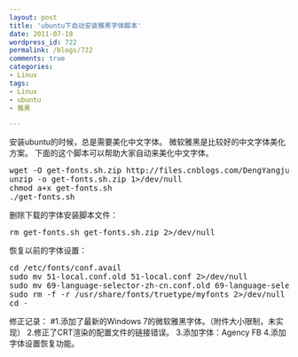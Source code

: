```yaml
---
layout: post
title: 'ubuntu下自动安装雅黑字体脚本'
date: 2011-07-18
wordpress_id: 722
permalink: /blogs/722
comments: true
categories:
- Linux
tags:
- Linux
- ubuntu
- 雅黑

---
```

安装ubuntu的时候，总是需要美化中文字体。 微软雅黑是比较好的中文字体美化方案。 下面的这个脚本可以帮助大家自动来美化中文字体。

<pre class="prettyprint linenums">
wget -O get-fonts.sh.zip http://files.cnblogs.com/DengYangjun/get-fonts.sh.zip
unzip -o get-fonts.sh.zip 1>/dev/null
chmod a+x get-fonts.sh
./get-fonts.sh
</pre>

删除下载的字体安装脚本文件：
<pre class="prettyprint linenums">
rm get-fonts.sh get-fonts.sh.zip 2>/dev/null
</pre>

恢复以前的字体设置：
<pre class="prettyprint linenums">
cd /etc/fonts/conf.avail
sudo mv 51-local.conf.old 51-local.conf 2>/dev/null
sudo mv 69-language-selector-zh-cn.conf.old 69-language-selector-zh-cn.conf 2>/dev/null
sudo rm -f -r /usr/share/fonts/truetype/myfonts 2>/dev/null
cd -
</pre>

修正记录：
#1.添加了最新的Windows 7的微软雅黑字体。（附件大小限制，未实现）
2.修正了CRT渲染的配置文件的链接错误。
3.添加字体：Agency FB
4.添加字体设置恢复功能。
